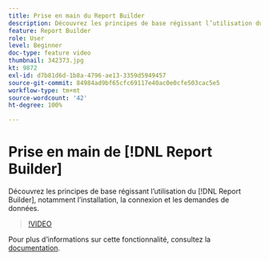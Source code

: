 ```yaml
---
title: Prise en main du Report Builder
description: Découvrez les principes de base régissant l’utilisation du Report Builder, notamment l’installation, la connexion et les demandes de données.
feature: Report Builder
role: User
level: Beginner
doc-type: feature video
thumbnail: 342373.jpg
kt: 9872
exl-id: d7b81d6d-1b8a-4796-ae13-3359d5949457
source-git-commit: 84984ad9bf65cfc69117e40ac0e0cfe503cac5e5
workflow-type: tm+mt
source-wordcount: '42'
ht-degree: 100%

---
```


# Prise en main de [!DNL Report Builder]

Découvrez les principes de base régissant l’utilisation du [!DNL Report Builder], notamment l’installation, la connexion et les demandes de données.

>[!VIDEO](https://video.tv.adobe.com/v/342373/?quality=12&learn=on)

Pour plus dʼinformations sur cette fonctionnalité, consultez la [documentation](https://experienceleague.adobe.com/docs/analytics/analyze/report-builder/home.html?lang=fr).
